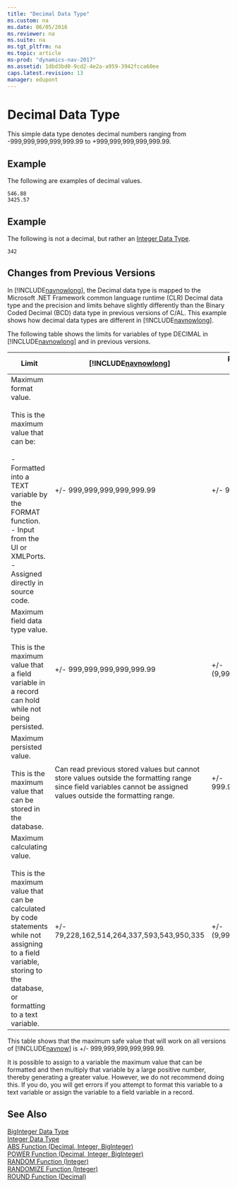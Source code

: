 ```yaml
---
title: "Decimal Data Type"
ms.custom: na
ms.date: 06/05/2016
ms.reviewer: na
ms.suite: na
ms.tgt_pltfrm: na
ms.topic: article
ms-prod: "dynamics-nav-2017"
ms.assetid: 1dbd3bd0-9cd2-4e2a-a959-3942fcca60ee
caps.latest.revision: 13
manager: edupont
---
```

# Decimal Data Type
This simple data type denotes decimal numbers ranging from \-999,999,999,999,999.99 to \+999,999,999,999,999.99.  
  
## Example  
 The following are examples of decimal values.  
  
```  
546.88  
3425.57  
```  
  
## Example  
 The following is not a decimal, but rather an [Integer Data Type](Integer-Data-Type.md).  
  
```  
342  
```  
  
## Changes from Previous Versions  
 In [!INCLUDE[navnowlong](includes/navnowlong_md.md)], the Decimal data type is mapped to the Microsoft .NET Framework common language runtime \(CLR\) Decimal data type and the precision and limits behave slightly differently than the Binary Coded Decimal \(BCD\) data type in previous versions of C\/AL. This example shows how decimal data types are different in [!INCLUDE[navnowlong](includes/navnowlong_md.md)].  
  
 The following table shows the limits for variables of type DECIMAL in [!INCLUDE[navnowlong](includes/navnowlong_md.md)] and in previous versions.  
  
|Limit|[!INCLUDE[navnowlong](includes/navnowlong_md.md)]|Previous versions of [!INCLUDE[navnow](includes/navnow_md.md)]|  
|-----------|------------------------------|-----------------------------------------------|  
|Maximum format value.<br /><br /> This is the maximum value that can be:<br /><br /> -   Formatted into a TEXT variable by the FORMAT function.<br />-   Input from the UI or XMLPorts.<br />-   Assigned directly in source code.|\+\/\- 999,999,999,999,999.99|\+\/\- 999,999,999,999,999.99|  
|Maximum field data type value.<br /><br /> This is the maximum value that a field variable in a record can hold while not being persisted.|\+\/\- 999,999,999,999,999.99|\+\/\- \(9,99999999999999E\+63\)|  
|Maximum persisted value.<br /><br /> This is the maximum value that can be stored in the database.|Can read previous stored values but cannot store values outside the formatting range since field variables cannot be assigned values outside the formatting range.|\+\/\- 999.999.999.999.999.999,99|  
|Maximum calculating value.<br /><br /> This is the maximum value that can be calculated by code statements while not assigning to a field variable, storing to the database, or formatting to a text variable.|\+\/\- 79,228,162,514,264,337,593,543,950,335|\+\/\- \(9,99999999999999E\+63\)|  
  
 This table shows that the maximum safe value that will work on all versions of [!INCLUDE[navnow](includes/navnow_md.md)] is \+\/\- 999,999,999,999,999.99.  
  
 It is possible to assign to a variable the maximum value that can be formatted and then multiply that variable by a large positive number, thereby generating a greater value. However, we do not recommend doing this. If you do, you will get errors if you attempt to format this variable to a text variable or assign the variable to a field variable in a record.  
  
## See Also  
 [BigInteger Data Type](BigInteger-Data-Type.md)   
 [Integer Data Type](Integer-Data-Type.md)   
 [ABS Function \(Decimal, Integer, BigInteger\)](ABS-Function--Decimal--Integer--BigInteger-.md)   
 [POWER Function \(Decimal, Integer, BigInteger\)](POWER-Function--Decimal--Integer--BigInteger-.md)   
 [RANDOM Function \(Integer\)](RANDOM-Function--Integer-.md)   
 [RANDOMIZE Function \(Integer\)](RANDOMIZE-Function--Integer-.md)   
 [ROUND Function \(Decimal\)](ROUND-Function--Decimal-.md)
